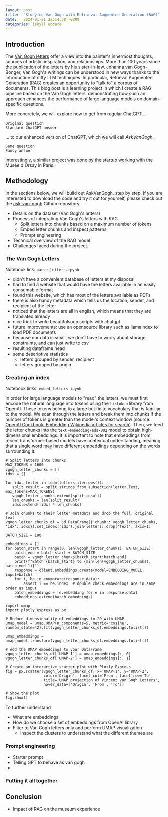 ```yaml
---
layout: post
title:  "Studying Van Gogh with Retrieval Augmented Generation (RAG)"
date:   2024-01-21 22:14:58 -0800
categories: jekyll update
---
```


## Introduction 

The [Van Gogh letters](https://www.vangoghmuseum.nl/en/art-and-stories/stories/all-stories/van-goghs-letters) offer a view into the painter's innermost thoughts, sources of artistic inspiration, and relationships. More than 100 years since the publication of the letters by his sister-in-law, Johanna van Gogh-Bonger, Van Gogh's writings can be understood in new ways thanks to the introduction of nifty LLM techniques. In particular, Retrieval Augmented Generation (RAG) creates an opportunity to "talk to" a corpus of documents. This blog post is a learning project in which I create a RAG pipeline based on the Van Gogh letters, demonstrating how such an approach enhances the performance of large language models on domain-specific questions. 

More concretely, we will explore how to get from regular ChatGPT...

```
Original question
Standard ChatGPT answer
```

... to our enhanced version of ChatGPT, which we will call *AskVanGogh*. 

```
Same question
Fancy answer
```

Interestingly, a similar project was done by the startup working with the Musée d'Orsay in Paris. 

## Methodology

In the sections below, we will build out AskVanGogh, step by step. If you are interested to download the code and try it out for yourself, please check out the [ask-van-gogh](https://github.com/amatlin/ask-van-gogh) Github repository. 

- Details on the dataset (Van Gogh's letters)
- Process of integrating Van Gogh's letters with RAG.
  - Split letters into chunks based on a maximum number of tokens
  - Embed letter chunks and inspect patterns
  - Prompt engineering
- Technical overview of the RAG model.
- Challenges faced during the project.

### The Van Gogh Letters
Notebook link: `parse_letters.ipynb`

- didn't have a convenient database of letters at my disposal
- had to find a website that would have the letters available in an easily consumable format
- found this website, which has most of the letters available as PDFs
- there is also handy metadata which tells us the location, sender, and recipient of the letter
- noticed that the letters are all in english, which means that they are translated already
- nice trick to write beautifulsoup scripts with chatgpt
- future improvements: use an opensource library such as llamaindex to load PDF documents
- because our data is small, we don't have to worry about storage constraints, and can just write to csv
- resulting dataframe head
- some descriptive statistics
  - letters grouped by sender, recipient
  - letters grouped by origin

### Creating an index 
Notebook links: `embed_letters.ipynb`

In order for large language models to "read" the letters, we must first encode the natural language into tokens using the `tiktoken` library from OpenAI. These tokens belong to a large but finite vocabulary that is familiar to the model. We scan through the letters and break them into chunks if the number of tokens is greater than the model's context window (source: [OpenAI Cookbook: Embedding Wikipedia articles for search](https://cookbook.openai.com/examples/embedding_wikipedia_articles_for_search)). Then, we feed the letter chunks into the `text-embedding-ada-002` model to obtain high-dimensional embeddings. It is important to note that embeddings from recent transformer-based models have contextual understanding, meaning that a single word may have different embeddings depending on the words surrounding it. 

```
# Split letters into chunks
MAX_TOKENS = 1600
vgogh_letter_chunks = []
idxs = []

for idx, letter in tqdm(letters.iterrows()):
   split_result = split_strings_from_subsection(letter.Text, max_tokens=MAX_TOKENS)
   vgogh_letter_chunks.extend(split_result)
   len_chunks = len(split_result)
   idxs.extend([idx] * len_chunks)

# Join chunks to their letter metadata and drop the full, original text
vgogh_letter_chunks_df = pd.DataFrame({'chunk': vgogh_letter_chunks, 'idx': idxs}).set_index('idx').join(letters).drop('Text', axis=1)
```

```
BATCH_SIZE = 100  

embeddings = []
for batch_start in range(0, len(vgogh_letter_chunks), BATCH_SIZE):
    batch_end = batch_start + BATCH_SIZE
    batch = vgogh_letter_chunks[batch_start:batch_end]
    print(f"Batch {batch_start} to {min(len(vgogh_letter_chunks), batch_end-1)}")
    response = client.embeddings.create(model=EMBEDDING_MODEL, input=batch)
    for i, be in enumerate(response.data):
        assert i == be.index  # double check embeddings are in same order as input
    batch_embeddings = [e.embedding for e in response.data]
    embeddings.extend(batch_embeddings)
```

```
import umap 
import plotly.express as px

# Reduce dimensionality of embeddings to 2D with UMAP
umap_model = umap.UMAP(n_components=5, metric='cosine', random_state=42).fit(vgogh_letter_chunks_df.embeddings.tolist())

umap_embeddings = umap_model.transform(vgogh_letter_chunks_df.embeddings.tolist())

# Add the UMAP embeddings to your DataFrame
vgogh_letter_chunks_df['UMAP-1'] = umap_embeddings[:, 0]
vgogh_letter_chunks_df['UMAP-2'] = umap_embeddings[:, 1]

# Create an interactive scatter plot with Plotly Express
fig = px.scatter(vgogh_letter_chunks_df, x='UMAP-1', y='UMAP-2', 
                 color='Origin', facet_col='From', facet_row='To', 
                 title='UMAP projection of Vincent van Gogh Letters',
                 hover_data=['Origin', 'From', 'To'])

# Show the plot
fig.show()
```

To further understand 

- What are embeddings 
- How do we choose a set of embeddings from OpenAI library
- Filter to Van Gogh letters only and perform UMAP visualization
  - inspect the clusters to understand what the different themes are


### Prompt engineering

- Starter prompt
- Telling GPT to behave as van gogh 
- 

### Putting it all together


<!-- 

You’ll find this post in your `_posts` directory. Go ahead and edit it and re-build the site to see your changes. You can rebuild the site in many different ways, but the most common way is to run `jekyll serve`, which launches a web server and auto-regenerates your site when a file is updated.

Jekyll requires blog post files to be named according to the following format:

`YEAR-MONTH-DAY-title.MARKUP`

Where `YEAR` is a four-digit number, `MONTH` and `DAY` are both two-digit numbers, and `MARKUP` is the file extension representing the format used in the file. After that, include the necessary front matter. Take a look at the source for this post to get an idea about how it works.

Jekyll also offers powerful support for code snippets:

{% highlight ruby %}
def print_hi(name)
  puts "Hi, #{name}"
end
print_hi('Tom')
#=> prints 'Hi, Tom' to STDOUT.
{% endhighlight %}

Check out the [Jekyll docs][jekyll-docs] for more info on how to get the most out of Jekyll. File all bugs/feature requests at [Jekyll’s GitHub repo][jekyll-gh]. If you have questions, you can ask them on [Jekyll Talk][jekyll-talk].

[jekyll-docs]: https://jekyllrb.com/docs/home
[jekyll-gh]:   https://github.com/jekyll/jekyll
[jekyll-talk]: https://talk.jekyllrb.com/
-->

## Conclusion
- Impact of RAG on the museum experience